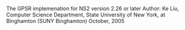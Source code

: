 The GPSR implemenation for NS2 version 2.26 or later
Author: Ke Liu, Computer Science Department, State University of New York, at Binghamton (SUNY Binghamton) October, 2005


